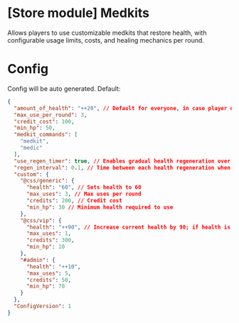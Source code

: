 # [Store module] Medkits
Allows players to use customizable medkits that restore health, with configurable usage limits, costs, and healing mechanics per round.

# Config
Config will be auto generated. Default:
```json
{
  "amount_of_health": "++20", // Default for everyone, in case player doesnt have permissions inside "custom" 
  "max_use_per_round": 3,
  "credit_cost": 100,
  "min_hp": 50,
  "medkit_commands": [
    "medkit",
    "medic"
  ],
  "use_regen_timer": true, // Enables gradual health regeneration over time
  "regen_interval": 0.1, // Time between each health regeneration when the above is true
  "custom": {
    "@css/generic": {
      "health": "60", // Sets health to 60
      "max_uses": 3, // Max uses per round
      "credits": 200, // Credit cost
      "min_hp": 30 // Minimum health required to use
    },
    "@css/vip": {
      "health": "++90", // Increase current health by 90; if health is 5, it will become 95
      "max_uses": 1,
      "credits": 300,
      "min_hp": 10
    },
    "#admin": {
      "health": "++10",
      "max_uses": 5,
      "credits": 50,
      "min_hp": 70
    }
  },
  "ConfigVersion": 1
}
```
